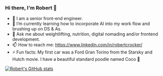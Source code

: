 ### Hi there, I'm Robert 👋

- 🔭 I am a senior front-end engineer.
- 🌱 I’m currently learning how to incorporate AI into my work flow and brushing up on DS & As.
- 💬 Ask me about weightlifting, nutrition, digital nomading and/or frontend development.
- 📫 How to reach me: https://www.linkedin.com/in/robertcrocker/
- ⚡  Fun facts: My first car was a Ford Gran Torino from the Starsky and Hutch movie. I have a beautiful standard poodle named Coco 🐩

[![Robert's GitHub stats](https://github-readme-stats.vercel.app/api?username=robcrock)](https://github.com/anuraghazra/github-readme-stats&theme=discord_old_blurple&show_icons=true)
